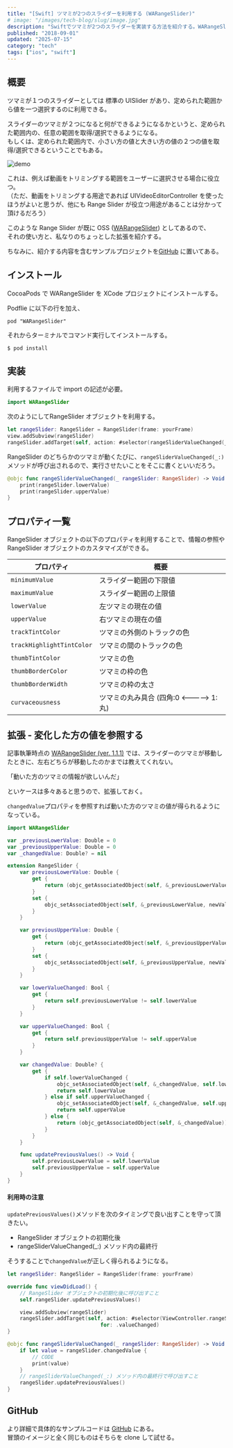 ```yaml
---
title: "[Swift] ツマミが2つのスライダーを利用する (WARangeSlider)"
# image: "/images/tech-blog/slug/image.jpg"
description: "Swiftでツマミが2つのスライダーを実装する方法を紹介する。WARangeSliderライブラリを使い、動画トリミングなどの用途に役立つRange Sliderの使い方と拡張方法を解説。"
published: "2018-09-01"
updated: "2025-07-15"
category: "tech"
tags: ["ios", "swift"]
---
```


## 概要

ツマミが１つのスライダーとしては 標準の UISlider があり、定められた範囲から値を一つ選択するのに利用できる。

スライダーのツマミが２つになると何ができるようになるかというと、定められた範囲内の、任意の範囲を取得/選択できるようになる。  
もしくは、定められた範囲内で、小さい方の値と大きい方の値の２つの値を取得/選択できるということでもある。

![demo](/images/tech-blog/2018-swift-range-slider/demo.webp)

これは、例えば動画をトリミングする範囲をユーザーに選択させる場合に役立つ。  
（ただ、動画をトリミングする用途であれば UIVideoEditorController を使ったほうがよいと思うが、他にも Range Slider が役立つ用途があることは分かって頂けるだろう）

このような Range Slider が既に OSS ([WARangeSlider](https://github.com/warchimede/RangeSlider)) としてあるので、  
それの使い方と、私なりのちょっとした拡張を紹介する。

ちなみに、紹介する内容を含むサンプルプロジェクトを[GitHub](https://github.com/hahnah/til-swift/tree/master/RangeSlider) に置いてある。

## インストール

CocoaPods で WARangeSlider を XCode プロジェクトにインストールする。

Podflie に以下の行を加え、

```
pod "WARangeSlider"
```

それからターミナルでコマンド実行してインストールする。

```
$ pod install
```

## 実装

利用するファイルで import の記述が必要。

```swift
import WARangeSlider
```

次のようにしてRangeSlider オブジェクトを利用する。

```swift
let rangeSlider: RangeSlider = RangeSlider(frame: yourFrame)
view.addSubview(rangeSlider)
rangeSlider.addTarget(self, action: #selector(rangeSliderValueChanged(_:)), for: .valueChanged)
```

RangeSlider のどちらかのツマミが動くたびに、`rangeSliderValueChanged(_:)`メソッドが呼び出されるので、実行させたいことをそこに書くといいだろう。

```swift
@objc func rangeSliderValueChanged(_ rangeSlider: RangeSlider) -> Void {
	print(rangeSlider.lowerValue)
	print(rangeSlider.upperValue)
}
```

## プロパティ一覧

RangeSlider オブジェクトの以下のプロパティを利用することで、情報の参照や RangeSlider オブジェクトのカスタマイズができる。

| プロパティ                | 概要                                   |
| ------------------------- | -------------------------------------- |
| `minimumValue`            | スライダー範囲の下限値                 |
| `maximumValue`            | スライダー範囲の上限値                 |
| `lowerValue`              | 左ツマミの現在の値                     |
| `upperValue`              | 右ツマミの現在の値                     |
| `trackTintColor`          | ツマミの外側のトラックの色             |
| `trackHighlightTintColor` | ツマミの間のトラックの色               |
| `thumbTintColor`          | ツマミの色                             |
| `thumbBorderColor`        | ツマミの枠の色                         |
| `thumbBorderWidth`        | ツマミの枠の太さ                       |
| `curvaceousness`          | ツマミの丸み具合 (四角:0 <-----> 1:丸) |

## 拡張 - 変化した方の値を参照する

記事執筆時点の [WARangeSlider (ver. 1.1.1)](https://github.com/warchimede/RangeSlider/tree/1.1.1) では、スライダーのツマミが移動したときに、左右どちらが移動したのかまでは教えてくれない。

「動いた方のツマミの情報が欲しいんだ」

といケースは多々あると思うので、拡張しておく。

`changedValue`プロパティを参照すれば動いた方のツマミの値が得られるようになっている。

```swift
import WARangeSlider

var _previousLowerValue: Double = 0
var _previousUpperValue: Double = 0
var _changedValue: Double? = nil

extension RangeSlider {
    var previousLowerValue: Double {
        get {
            return (objc_getAssociatedObject(self, &_previousLowerValue) ?? 0) as! Double
        }
        set {
            objc_setAssociatedObject(self, &_previousLowerValue, newValue, .OBJC_ASSOCIATION_RETAIN)
        }
    }

    var previousUpperValue: Double {
        get {
            return (objc_getAssociatedObject(self, &_previousUpperValue) ?? 0) as! Double
        }
        set {
            objc_setAssociatedObject(self, &_previousUpperValue, newValue, .OBJC_ASSOCIATION_RETAIN)
        }
    }

    var lowerValueChanged: Bool {
        get {
            return self.previousLowerValue != self.lowerValue
        }
    }

    var upperValueChanged: Bool {
        get {
            return self.previousUpperValue != self.upperValue
        }
    }

    var changedValue: Double? {
        get {
            if self.lowerValueChanged {
                objc_setAssociatedObject(self, &_changedValue, self.lowerValue, .OBJC_ASSOCIATION_RETAIN)
                return self.lowerValue
            } else if self.upperValueChanged {
                objc_setAssociatedObject(self, &_changedValue, self.upperValue, .OBJC_ASSOCIATION_RETAIN)
                return self.upperValue
            } else {
                return (objc_getAssociatedObject(self, &_changedValue)) as! Double?
            }
        }
    }

    func updatePreviousValues() -> Void {
        self.previousLowerValue = self.lowerValue
        self.previousUpperValue = self.upperValue
    }
}
```

#### 利用時の注意

`updatePreviousValues()`メソッドを次のタイミングで良い出すことを守って頂きたい。

- RangeSlider オブジェクトの初期化後
- rangeSliderValueChanged(\_:) メソッド内の最終行

そうすることで`changedValue`が正しく得られるようになる。

```swift
let rangeSlider: RangeSlider = RangeSlider(frame: yourFrame)

override func viewDidLoad() {
	// RangeSlider オブジェクトの初期化後に呼び出すこと
	self.rangeSlider.updatePreviousValues()

	view.addSubview(rangeSlider)
	rangeSlider.addTarget(self, action: #selector(ViewController.rangeSliderValueChanged(_:)),
                              for: .valueChanged)
}

@objc func rangeSliderValueChanged(_ rangeSlider: RangeSlider) -> Void {
	if let value = rangeSlider.changedValue {
		// CODE
		print(value)
	}
	// rangeSliderValueChanged(_:) メソッド内の最終行で呼び出すこと
	rangeSlider.updatePreviousValues()
}
```

## GitHub

より詳細で具体的なサンプルコードは [GitHub](https://github.com/hahnah/til-swift/tree/master/RangeSlider) にある。  
冒頭のイメージと全く同じものはそちらを clone して試せる。
